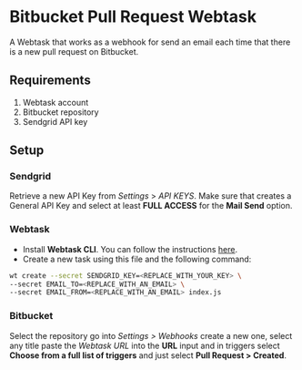 # Bitbucket Pull Request Webtask
A Webtask that works as a webhook for send an email each time that there is a new pull request on Bitbucket.

## Requirements
1. Webtask account
2. Bitbucket repository
3. Sendgrid API key

## Setup
### Sendgrid
Retrieve a new API Key from *Settings* > *API KEYS*. Make sure that creates a General API Key and select at least **FULL ACCESS** for the **Mail Send** option.

### Webtask
* Install **Webtask CLI**. You can follow the instructions [here](https://webtask.io/cli).
* Create a new task using this file and the following command:

```bash
wt create --secret SENDGRID_KEY=<REPLACE_WITH_YOUR_KEY> \
--secret EMAIL_TO=<REPLACE_WITH_AN_EMAIL> \
--secret EMAIL_FROM=<REPLACE_WITH_AN_EMAIL> index.js
```

### Bitbucket
Select the repository go into *Settings > Webhooks* create a new one, select any title paste the *Webtask URL* into the **URL** input and in triggers select **Choose from a full list of triggers** and just select **Pull Request > Created**.
